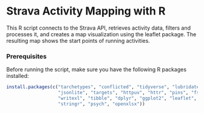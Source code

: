 # Strava Activity Mapping with R

This R script connects to the Strava API, retrieves activity data, filters and processes it, and creates a map visualization using the leaflet package. 
The resulting map shows the start points of running activities.



### Prerequisites

Before running the script, make sure you have the following R packages installed:

```R
install.packages(c("tarchetypes", "conflicted", "tidyverse", "lubridate", 
                   "jsonlite", "targets", "httpuv", "httr", "pins", "fs", "readr", 
                   "writexl", "tibble", "dplyr", "ggplot2", "leaflet", "htmlwidgets", 
                   "stringr", "psych", "openxlsx"))
